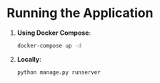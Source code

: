
# Running the Application
1. **Using Docker Compose**:
   ```bash
   docker-compose up -d
   ```

2. **Locally**:
   ```bash
   python manage.py runserver
   ```
